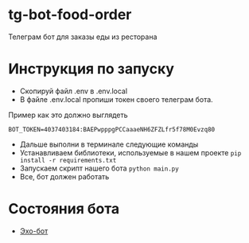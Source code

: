 # tg-bot-food-order
Телеграм бот для заказы еды из ресторана

# Инструкция по запуску

- Скопируй файл .env в .env.local
- В файле .env.local пропиши токен своего телеграм бота.

Пример как это должно выглядеть
```
BOT_TOKEN=4037403184:BAEPwpppgPCCaaaeNH6ZFZLfr5f78M0Evzq80
```

- Дальше выполни в терминале следующие команды
- Устанавливаем библиотеки, используемые в нашем проекте `pip install -r requirements.txt`
- Запускаем скрипт нашего бота `python main.py`
- Все, бот должен работать

# Состояния бота

- [Эхо-бот](https://github.com/melihovv/tg-bot-food-order/tree/1_echo)
